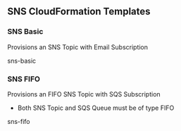 
## SNS CloudFormation Templates



### SNS Basic

Provisions an SNS Topic with Email Subscription

sns-basic

### SNS FIFO

Provisions an FIFO SNS Topic with SQS Subscription

- Both SNS Topic and SQS Queue must be of type FIFO

sns-fifo